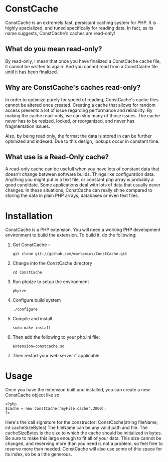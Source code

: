 ConstCache
==========

ConstCache is an extremely fast, persistant caching system for PHP. It is highly specialized, and tuned specifically for reading data. In fact, as its name suggests, ConstCache's caches are read-only!


What do you mean read-only?
---------------------------
By read-only, I mean that once you have finalized a ConstCache cache file, it cannot be written to again.
And you cannot read from a ConstCache file until it has been finalized.


Why are ConstCache's caches read-only?
--------------------------------------
In order to optimize purely for speed of reading, ConstCache's cache files cannot be altered once created.
Creating a cache that allows for random access presents a lot of issue regarding performance and reliability. 
By making the cache read-only, we can skip many of those issues. The cache never has to be resized, locked, or reorganized, and never has fragmentation issues.

Also, by being read only, the format the data is stored in can be further optimized and indexed. Due to this design, lookups occur in constant time.

What use is a Read-Only cache?
------------------------------
A read-only cache can be usefull when you have lots of constant data that doesn't change between software builds. Things like configuration data. Anything you might put in a text file, or constant php array is probably a good candidate.
Some applications deal with lots of data that usually never changes. 
In these situations, ConstCache can really shine compared to storing the data in plain PHP arrays, databases or even text files.


Installation
============
ConstCache is a PHP extension. You will need a working PHP development environment to build the extension. To build it, do the following:

1.	Get ConstCache - 

		git clone git://github.com/martamius/ConstCache.git
2.	Change into the ConstCache directory

		cd ConstCache
3.	Run phpize to setup the environment

		phpize
4.	Configure build system

		./configure
5.	Compile and install

		sudo make install
6.	Then add the following to your php.ini file:

		extension=constcache.so
7.	Then restart your web server if applicable. 



Usage
=====

Once you have the extension built and installed, you can create a new ConstCache object like so:

	<?php
	$cache = new ConstCache('myFile.cache',2000);
	?>
Here's the call signature for the constructor:
	ConstCache(string fileName, int cacheSizeBytes)
The fileName can be any valid path and file. The cacheSizeBytes is the size to which the cache should be initialized in bytes. 
Be sure to make this large enough to fit all of your data. This size cannot be changed, and reserving more than you need is not a problem, so feel free to reserve more than needed. ConstCache will also use some of this space for its index, so be a little generous.






